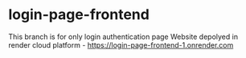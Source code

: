 # login-page-frontend
This branch is for only login authentication page
Website depolyed in render cloud platform - https://login-page-frontend-1.onrender.com

